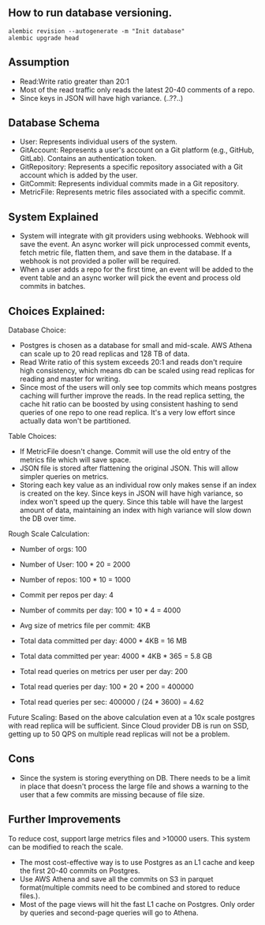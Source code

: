 ## How to run database versioning.

```
alembic revision --autogenerate -m "Init database"
alembic upgrade head
```

## Assumption
* Read:Write ratio greater than 20:1
* Most of the read traffic only reads the latest 20-40 comments of a repo.
* Since keys in JSON will have high variance. (..??..)

## Database Schema

* User: Represents individual users of the system.
* GitAccount: Represents a user's account on a Git platform (e.g., GitHub, GitLab). Contains an authentication token.
* GitRepository: Represents a specific repository associated with a Git account which is added by the user.
* GitCommit: Represents individual commits made in a Git repository.
* MetricFile: Represents metric files associated with a specific commit.

## System Explained
* System will integrate with git providers using webhooks. Webhook will save the event. An async worker will pick unprocessed commit events, fetch metric file, flatten them, and save them in the database. If a webhook is not provided a poller will be required.
* When a user adds a repo for the first time, an event will be added to the event table and an async worker will pick the event and process old commits in batches.

## Choices Explained:
Database Choice: 
* Postgres is chosen as a database for small and mid-scale. AWS Athena can scale up to 20 read replicas and 128 TB of data.
* Read Write ratio of this system exceeds 20:1 and reads don't require high consistency, which means db can be scaled using read replicas for reading and master for writing. 
* Since most of the users will only see top commits which means postgres caching will further improve the reads. In the read replica setting, the cache hit ratio can be boosted by using consistent hashing to send queries of one repo to one read replica. It's a very low effort since actually data won't be partitioned.

Table Choices:
* If MetricFile doesn't change. Commit will use the old entry of the metrics file which will save space.
* JSON file is stored after flattening the original JSON. This will allow simpler queries on metrics.
* Storing each key value as an individual row only makes sense if an index is created on the key. Since keys in JSON will have high variance, so index won't speed up the query. Since this table will have the largest amount of data, maintaining an index with high variance will slow down the DB over time.

Rough Scale Calculation:
* Number of orgs: 100
* Number of User: 100 * 20 = 2000
* Number of repos: 100 * 10 = 1000

* Commit per repos per day: 4
* Number of commits per day: 100 * 10 * 4 = 4000

* Avg size of metrics file per commit: 4KB
* Total data committed per day: 4000 * 4KB = 16 MB
* Total data committed per year: 4000 * 4KB * 365 = 5.8 GB

* Total read queries on metrics per user per day: 200
* Total read queries per day: 100 * 20 * 200 = 400000
* Total read queries per sec: 400000 / (24 * 3600) = 4.62

Future Scaling: Based on the above calculation even at a 10x scale postgres with read replica will be sufficient. Since Cloud provider DB is run on SSD, getting up to 50 QPS on multiple read replicas will not be a problem.

## Cons
* Since the system is storing everything on DB. There needs to be a limit in place that doesn't process the large file and shows a warning to the user that a few commits are missing because of file size. 

## Further Improvements
To reduce cost, support large metrics files and >10000 users. This system can be modified to reach the scale.

* The most cost-effective way is to use Postgres as an L1 cache and keep the first 20-40 commits on Postgres. 
* Use AWS Athena and save all the commits on S3 in parquet format(multiple commits need to be combined and stored to reduce files.).
* Most of the page views will hit the fast L1 cache on Postgres. Only order by queries and second-page queries will go to Athena.

